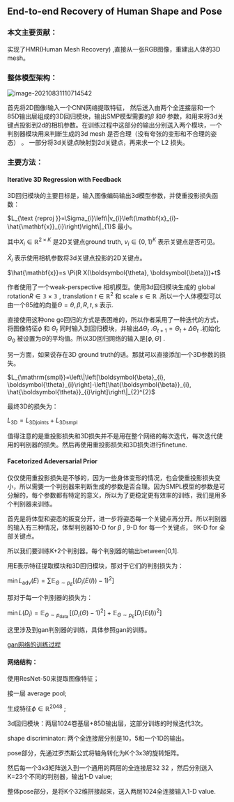## End-to-end Recovery of Human Shape and Pose

### 本文主要贡献：

实现了HMR(Human Mesh Recovery) ,直接从一张RGB图像，重建出人体的3D mesh。

### 整体模型架构：

![image-20210831110714542](https://xy-cloud-images.oss-cn-shanghai.aliyuncs.com/img/image-20210831110714542.png)

首先将2D图像I输入一个CNN网络提取特征， 然后送入由两个全连接层和一个85D输出层组成的3D回归模块，输出SMP模型需要的$\beta$ 和$\theta$ 参数，和用来将3d关键点投影到2d的相机参数。在训练过程中这部分的输出分别送入两个模块，一个判别器模块用来判断生成的3d mesh 是否合理（没有夸张的变形和不合理的姿态） 。 一部分将3d关键点映射到2d关键点，再来求一个 L2 损失。

### 主要方法：

#### Iterative 3D Regression with Feedback

3D回归模块的主要目标是，输入图像编码输出3d模型参数，并使重投影损失函数：

$L_{\text {reproj }}=\Sigma_{i}\left\|v_{i}\left(\mathbf{x}_{i}-\hat{\mathbf{x}}_{i}\right)\right\|_{1}$ 最小。

其中$X_i \in \mathbb{R}^{2\times K}$ 是2D关键点ground truth, $v_i \in \{0,1\}^K$ 表示关键点是否可见。

$\hat{X}_i$ 表示使用相机参数将3d关键点投影的2D关键点。

$\hat{\mathbf{x}}=s \Pi(R X(\boldsymbol{\theta}, \boldsymbol{\beta}))+t$ 

作者使用了一个weak-perspective 相机模型。使用3d回归模块生成的 global rotation$R\in\mathbb{3\times3}$ , translation $t\in\mathbb{R}^2$ 和 scale $s\in \mathbb{R}$ .所以一个人体模型可以由一个85维的向量$\Theta = {\theta,\beta,R,t,s}$ 表示.

直接使用这种one go回归的方式是表困难的，所以作者采用了一种迭代的方式，将图像特征$\phi$ 和 $\Theta_t$ 同时输入到回归模块，并输出$\Delta\Theta_t$ .$\Theta_{t+1} = \Theta_t + \Delta\Theta_t$ .初始化$\Theta_0$ 被设置为$\Theta$的平均值。所以3D回归网络的输入是$[\phi,\Theta]$ .

另一方面，如果说存在3D ground truth的话。那就可以直接添加一个3D参数的损失。

$L_{\mathrm{smpl}}=\left\|\left[\boldsymbol{\beta}_{i}, \boldsymbol{\theta}_{i}\right]-\left[\hat{\boldsymbol{\beta}}_{i}, \hat{\boldsymbol{\theta}}_{i}\right]\right\|_{2}^{2}$ 

最终3D的损失为：

$L_{3 \mathrm{D}}=L_{3 \mathrm{D} \mathrm{joints}}+L_{3 \mathrm{D} \mathrm{smpl}}$ 

值得注意的是重投影损失和3D损失并不是用在整个网络的每次迭代，每次迭代使用的判别器的损失。然后再使用重投影损失和3D损失进行finetune.

#### Facetorized  Adeversarial Prior 

仅仅使用重投影损失是不够的，因为一些身体变形的情况，也会使重投影损失变小，所以需要一个判别器来判断生成的参数是否合理。因为SMPL模型的参数是可分解的，每个参数都有特定的意义，所以为了更稳定更有效率的训练，我们是用多个判别器来训练。

首先是将体型和姿态的叛变分开，进一步将姿态每一个关键点再分开。所以判别器的输入有三种情况，体型判别器10-D for $\beta$ , 9-D for 每一个关键点， 9K-D for 全部关键点。

所以我们要训练K+2个判别器。每个判别器的输出between[0,1].

用E表示特征提取模块和3D回归模块，那对于它们的判别损失为：

$\min L_{\mathrm{adv}}(E)=\sum \mathbb{E}_{\Theta \sim p_{E}}\left[\left(D_{i}(E(I))-1\right)^{2}\right]$ 

那对于每一个判别器的损失为：

$\min L\left(D_{i}\right)=\mathbb{E}_{\Theta \sim p_{\text {data }}}\left[\left(D_{i}(\Theta)-1\right)^{2}\right]+\mathbb{E}_{\Theta \sim p_{E}}\left[D_{i}(E(I))^{2}\right]$ 

这里涉及到gan判别器的训练，具体参照gan的训练。

[gan网络的训练过程](https://zhuanlan.zhihu.com/p/246350294)

#### 网络结构：

使用ResNet-50来提取图像特征；

接一层 average pool;

生成特征$\phi\in \mathbb{R}^{2048}$ ;

3d回归模块：两层1024卷基层+85D输出层，这部分训练的时候迭代3次。

shape discriminator: 两个全连接层分别是10，5和一个1D的输出。

pose部分，先通过罗杰斯公式将轴角转化为K个3x3的旋转矩阵。

  然后每一个3x3矩阵送入到一个通用的两层的全连接层32 32 ，然后分别送入K=23个不同的判别器，输出1-D value;

整体pose部分，是将K个32维拼接起来，送入两层1024全连接输入1-D value.